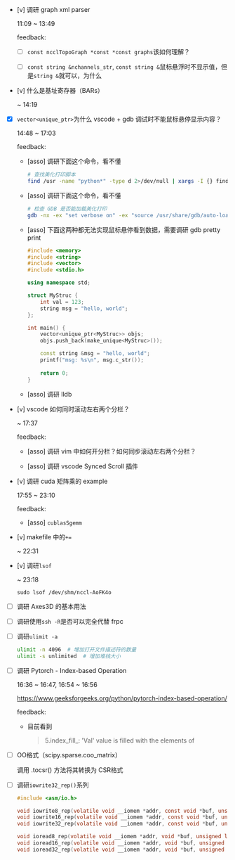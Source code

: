 * [v] 调研 graph xml parser

    11:09 ~ 13:49

    feedback:

    * [ ] `const ncclTopoGraph *const *const graphs`该如何理解？

    * [ ] `const string &nchannels_str`, `const string &`鼠标悬浮时不显示值，但是`string &`就可以，为什么

* [v] 什么是基址寄存器（BARs）

    ~ 14:19

* [x] `vector<unique_ptr>`为什么 vscode + gdb 调试时不能鼠标悬停显示内容？ 

    14:48 ~ 17:03

    feedback:

    * [asso] 调研下面这个命令，看不懂

        ```bash
        # 查找美化打印脚本
        find /usr -name "python*" -type d 2>/dev/null | xargs -I {} find {} -name "libstdcxx*" 2>/dev/null
        ```

    * [asso] 调研下面这个命令，看不懂

        ```bash
        # 检查 GDB 是否能加载美化打印
        gdb -nx -ex "set verbose on" -ex "source /usr/share/gdb/auto-load/usr/lib/x86_64-linux-gnu/libstdc++.so.6.0.25-gdb.py" -ex "quit"
        ```

    * [asso] 下面这两种都无法实现鼠标悬停看到数据，需要调研 gdb pretty print

        ```cpp
        #include <memory>
        #include <string>
        #include <vector>
        #include <stdio.h>

        using namespace std;

        struct MyStruc {
            int val = 123;
            string msg = "hello, world";
        };

        int main() {
            vector<unique_ptr<MyStruc>> objs;
            objs.push_back(make_unique<MyStruc>());

            const string &msg = "hello, world";
            printf("msg: %s\n", msg.c_str());
            
            return 0;
        }
        ```

    * [asso] 调研 lldb

* [v] vscode 如何同时滚动左右两个分栏？

    ~ 17:37

    feedback:

    * [asso] 调研 vim 中如何开分栏？如何同步滚动左右两个分栏？

    * [asso] 调研 vscode Synced Scroll 插件

* [v] 调研 cuda 矩阵乘的 example

    17:55 ~ 23:10

    feedback:

    * [asso] `cublasSgemm`

* [v] makefile 中的`+=`

    ~ 22:31

* [v] 调研`lsof`

    ~ 23:18

    `sudo lsof /dev/shm/nccl-AoFK4o`

* [ ] 调研 Axes3D 的基本用法

* [ ] 调研使用`ssh -R`是否可以完全代替 frpc

* [ ] 调研`ulimit -a`

    ```bash
    ulimit -n 4096  # 增加打开文件描述符的数量
    ulimit -s unlimited  # 增加堆栈大小
    ```

* [ ] 调研 Pytorch - Index-based Operation

    16:36 ~ 16:47, 16:54 ~ 16:56

    <https://www.geeksforgeeks.org/python/pytorch-index-based-operation/>

    feedback:

    * 目前看到

        > 5.index_fill_:  'Val' value is filled with the elements of

* [ ] OO格式（scipy.sparse.coo_matrix）

    调用 .tocsr() 方法将其转换为 CSR格式

* [ ] 调研`iowrite32_rep()`系列

    ```c
    #include <asm/io.h>

    void iowrite8_rep(volatile void __iomem *addr, const void *buf, unsigned long count);
    void iowrite16_rep(volatile void __iomem *addr, const void *buf, unsigned long count);
    void iowrite32_rep(volatile void __iomem *addr, const void *buf, unsigned long count);

    void ioread8_rep(volatile void __iomem *addr, void *buf, unsigned long count);
    void ioread16_rep(volatile void __iomem *addr, void *buf, unsigned long count);
    void ioread32_rep(volatile void __iomem *addr, void *buf, unsigned long count);
    ```
